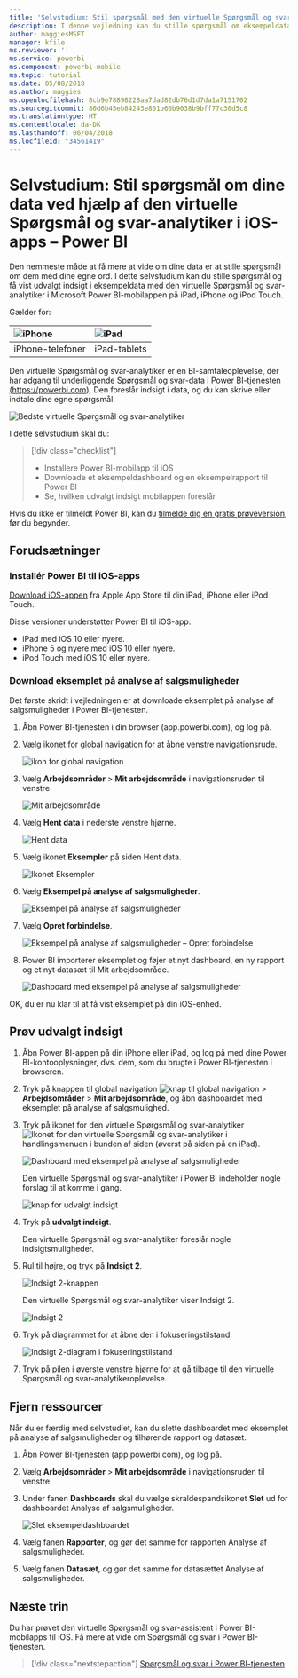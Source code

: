 ```yaml
---
title: 'Selvstudium: Stil spørgsmål med den virtuelle Spørgsmål og svar-analytiker i iOS-apps – Power BI'
description: I denne vejledning kan du stille spørgsmål om eksempeldata med dine egne ord ved hjælp af den virtuelle Spørgsmål og svar-analytiker i Power BI-mobilappen på din iOS-enhed.
author: maggiesMSFT
manager: kfile
ms.reviewer: ''
ms.service: powerbi
ms.component: powerbi-mobile
ms.topic: tutorial
ms.date: 05/08/2018
ms.author: maggies
ms.openlocfilehash: 8cb9e78898228aa7dad82db76d1d7da1a7151702
ms.sourcegitcommit: 80d6b45eb84243e801b60b9038b9bff77c30d5c8
ms.translationtype: HT
ms.contentlocale: da-DK
ms.lasthandoff: 06/04/2018
ms.locfileid: "34561419"
---
```

# <a name="tutorial-ask-questions-about-your-data-with-the-qa-virtual-analyst-in-ios-apps---power-bi"></a>Selvstudium: Stil spørgsmål om dine data ved hjælp af den virtuelle Spørgsmål og svar-analytiker i iOS-apps – Power BI

Den nemmeste måde at få mere at vide om dine data er at stille spørgsmål om dem med dine egne ord. I dette selvstudium kan du stille spørgsmål og få vist udvalgt indsigt i eksempeldata med den virtuelle Spørgsmål og svar-analytiker i Microsoft Power BI-mobilappen på iPad, iPhone og iPod Touch. 

Gælder for:

| ![iPhone](media/tutorial-mobile-apps-ios-qna/iphone-logo-50-px.png) | ![iPad](media/tutorial-mobile-apps-ios-qna/ipad-logo-50-px.png) |
|:--- |:--- |
| iPhone-telefoner |iPad-tablets |

Den virtuelle Spørgsmål og svar-analytiker er en BI-samtaleoplevelse, der har adgang til underliggende Spørgsmål og svar-data i Power BI-tjenesten [(https://powerbi.com)](https://powerbi.com). Den foreslår indsigt i data, og du kan skrive eller indtale dine egne spørgsmål.

![Bedste virtuelle Spørgsmål og svar-analytiker](media/tutorial-mobile-apps-ios-qna/power-bi-ios-q-n-a-top-sale-intro.png)

I dette selvstudium skal du:

> [!div class="checklist"]
> * Installere Power BI-mobilapp til iOS
> * Downloade et eksempeldashboard og en eksempelrapport til Power BI
> * Se, hvilken udvalgt indsigt mobilappen foreslår

Hvis du ikke er tilmeldt Power BI, kan du [tilmelde dig en gratis prøveversion](https://app.powerbi.com/signupredirect?pbi_source=web), før du begynder.

## <a name="prerequisites"></a>Forudsætninger

### <a name="install-the-power-bi-for-ios-app"></a>Installér Power BI til iOS-apps
[Download iOS-appen](http://go.microsoft.com/fwlink/?LinkId=522062 "Download iPhone-appen") fra Apple App Store til din iPad, iPhone eller iPod Touch.

Disse versioner understøtter Power BI til iOS-app:
- iPad med iOS 10 eller nyere.
- iPhone 5 og nyere med iOS 10 eller nyere. 
- iPod Touch med iOS 10 eller nyere.

### <a name="download-the-opportunity-analysis-sample"></a>Download eksemplet på analyse af salgsmuligheder
Det første skridt i vejledningen er at downloade eksemplet på analyse af salgsmuligheder i Power BI-tjenesten.

1. Åbn Power BI-tjenesten i din browser (app.powerbi.com), og log på.

1. Vælg ikonet for global navigation for at åbne venstre navigationsrude.

    ![ikon for global navigation](media/tutorial-mobile-apps-ios-qna/power-bi-android-quickstart-global-nav-icon.png)

2. Vælg **Arbejdsområder** > **Mit arbejdsområde** i navigationsruden til venstre.

    ![Mit arbejdsområde](media/tutorial-mobile-apps-ios-qna/power-bi-android-quickstart-my-workspace.png)

3. Vælg **Hent data** i nederste venstre hjørne.
   
    ![Hent data](media/tutorial-mobile-apps-ios-qna/power-bi-get-data.png)

3. Vælg ikonet **Eksempler** på siden Hent data.
   
   ![Ikonet Eksempler](media/tutorial-mobile-apps-ios-qna/power-bi-samples-icon.png)

4. Vælg **Eksempel på analyse af salgsmuligheder**.
 
    ![Eksempel på analyse af salgsmuligheder](media/tutorial-mobile-apps-ios-qna/power-bi-oa.png)
 
8. Vælg **Opret forbindelse**.  
  
   ![Eksempel på analyse af salgsmuligheder – Opret forbindelse](media/tutorial-mobile-apps-ios-qna/opportunity-connect.png)
   
5. Power BI importerer eksemplet og føjer et nyt dashboard, en ny rapport og et nyt datasæt til Mit arbejdsområde.
   
   ![Dashboard med eksempel på analyse af salgsmuligheder](media/tutorial-mobile-apps-ios-qna/power-bi-service-opportunity-sample.png)

OK, du er nu klar til at få vist eksemplet på din iOS-enhed.

## <a name="try-featured-insights"></a>Prøv udvalgt indsigt
1. Åbn Power BI-appen på din iPhone eller iPad, og log på med dine Power BI-kontooplysninger, dvs. dem, som du brugte i Power BI-tjenesten i browseren.

1.  Tryk på knappen til global navigation ![knap til global navigation](media/mobile-ipad-app-get-started/power-bi-iphone-global-nav-button.png) > **Arbejdsområder** > **Mit arbejdsområde**, og åbn dashboardet med eksemplet på analyse af salgsmulighed.

2. Tryk på ikonet for den virtuelle Spørgsmål og svar-analytiker ![Ikonet for den virtuelle Spørgsmål og svar-analytiker](media/tutorial-mobile-apps-ios-qna/power-bi-ios-q-n-a-icon.png) i handlingsmenuen i bunden af siden (øverst på siden på en iPad).

     ![Dashboard med eksempel på analyse af salgsmuligheder](media/tutorial-mobile-apps-ios-qna/power-bi-ios-qna-opportunity-analysis.png)

     Den virtuelle Spørgsmål og svar-analytiker i Power BI indeholder nogle forslag til at komme i gang.

     ![knap for udvalgt indsigt](media/tutorial-mobile-apps-ios-qna/power-bi-ios-qna-suggest-insights.png)
3. Tryk på **udvalgt indsigt**.

     Den virtuelle Spørgsmål og svar-analytiker foreslår nogle indsigtsmuligheder.
4. Rul til højre, og tryk på **Indsigt 2**.

    ![Indsigt 2-knappen](media/tutorial-mobile-apps-ios-qna/power-bi-ios-qna-suggest-insight-2.png)

     Den virtuelle Spørgsmål og svar-analytiker viser Indsigt 2.

    ![Indsigt 2](media/tutorial-mobile-apps-ios-qna/power-bi-ios-qna-show-insight-2.png)
5. Tryk på diagrammet for at åbne den i fokuseringstilstand.

    ![Indsigt 2-diagram i fokuseringstilstand](media/tutorial-mobile-apps-ios-qna/power-bi-ios-qna-open-insight-2.png)
6. Tryk på pilen i øverste venstre hjørne for at gå tilbage til den virtuelle Spørgsmål og svar-analytikeroplevelse.

## <a name="clean-up-resources"></a>Fjern ressourcer

Når du er færdig med selvstudiet, kan du slette dashboardet med eksemplet på analyse af salgsmuligheder og tilhørende rapport og datasæt.

1. Åbn Power BI-tjenesten (app.powerbi.com), og log på.

2. Vælg **Arbejdsområder** > **Mit arbejdsområde** i navigationsruden til venstre.

3. Under fanen **Dashboards** skal du vælge skraldespandsikonet **Slet** ud for dashboardet Analyse af salgsmuligheder.

    ![Slet eksempeldashboardet](media/tutorial-mobile-apps-ios-qna/power-bi-service-delete-opportunity-sample.png)

4. Vælg fanen **Rapporter**, og gør det samme for rapporten Analyse af salgsmuligheder.

5. Vælg fanen **Datasæt**, og gør det samme for datasættet Analyse af salgsmuligheder.


## <a name="next-steps"></a>Næste trin

Du har prøvet den virtuelle Spørgsmål og svar-assistent i Power BI-mobilapps til iOS. Få mere at vide om Spørgsmål og svar i Power BI-tjenesten.
> [!div class="nextstepaction"]
> [Spørgsmål og svar i Power BI-tjenesten](power-bi-q-and-a.md)

